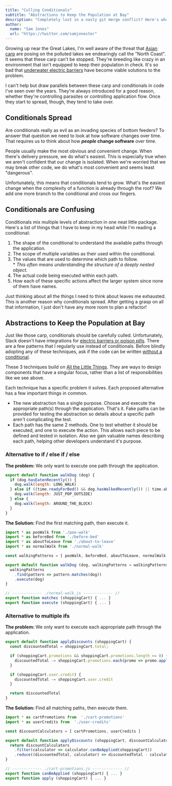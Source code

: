 ```yaml
---
title: "Culling Conditionals"
subtitle: "Abstractions to Keep the Population at Bay"
description: "Completely lost in a nasty git merge conflict? Here's what you do..."
author:
  name: "Sam Jones"
  url: "https://twitter.com/samjonester"
---
```


Growing up near the Great Lakes, I'm well aware of the threat that [Asian carp](https://www.scientificamerican.com/article/asian-carp-woes/) are posing on the polluted lakes we endearingly call the "North Coast". It seems that these carp can't be stopped. They're breeding like crazy in an environment that isn't equipped to keep their population in check. It's so bad that [underwater electric barriers](https://www.jsonline.com/story/news/local/wisconsin/2017/08/07/army-corps-engineers-plans-new-defenses-block-asian-carp-reaching-great-lakes/546376001/) have become viable solutions to the problem.

I can't help but draw parallels between these carp and conditionals in code I've seen over the years. They're always introduced for a good reason, whether they're controlling parasites or controlling application flow. Once they start to spread, though, they tend to take over.

## Conditionals Spread

Are conditionals really as evil as an invading species of bottom feeders? To answer that question we need to look at how software changes over time. That requires us to think about how __*people* change software__ over time.

People usually make the most obvious and convenient change. When there's delivery pressure, we do what's easiest. This is especially true when we aren't confident that our change is isolated. When we're worried that we may break other code, we do what's most convenient and seems least "dangerous".

Unfortunately, this means that conditionals tend to grow. What's the easiest change when the complexity of a function is already through the roof? We add one more branch to the conditional and cross our fingers.

## Conditionals are Confusing

Conditionals mix multiple levels of abstraction in one neat little package. Here's a list of things that I have to keep in my head while I'm reading a conditional:

1. The shape of the conditional to understand the available paths through the application.
1. The scope of multiple variables as their used within the conditional.
1. The values that are used to determine which path to follow.  
   \* _This often means understanding the structure of a deeply nested object._
1. The actual code being executed within each path.
1. How each of these specific actions affect the larger system since none of them have names.

Just thinking about all the things I need to think about leaves me exhausted. This is another reason why conditionals spread. After getting a grasp on all that information, I just don't have any more room to plan a refactor!

## Abstractions to Keep the Population at Bay

Just like those carp, conditionals should be carefully culled. Unfortunately, Slack doesn't have integrations for [electric barriers or poison pills](http://www.chicagotribune.com/news/local/breaking/ct-lake-michigan-asian-carp-met-20160822-story.html). There are a few patterns that I regularly use instead of conditionals. Before blindly adopting any of these techniques, ask if the code can be written [without a conditional](http://michaelfeathers.typepad.com/michael_feathers_blog/2013/11/unconditional-programming.html).

These 3 techniques build on [All the Little Things](https://www.youtube.com/watch?v=8bZh5LMaSm://www.youtube.com/watch?v=8bZh5LMaSmE). They are ways to design components that have a singular focus, rather than a list of responsibilities like we see above.

Each technique has a specific problem it solves. Each proposed alternative has a few important things in common.

- The new abstraction has a single purpose. Choose and execute the appropriate path(s) through the application. That's it. Fake paths can be provided for testing the abstraction so details about a specific path aren't complicating the test.
- Each path has the same 2 methods. One to test whether it should be executed, and one to execute the action. This allows each piece to be defined and tested in isolation. Also we gain valuable names describing each path, helping other developers understand it's purpose.

### Alternative to if / else if / else

**The problem:** We only want to execute one path through the application.

```javascript
export default function walkDog (dog) {
  if (dog.hasEatenRecently()) {
    dog.walk(length: LONG_WALK)
  } else if ((time.readyForBed() && dog.hasWalkedRecently()) || time.aboutToLeave()) {
    dog.walk(length: JUST_POP_OUTSIDE)
  } else {
    dog.walk(length: AROUND_THE_BLOCK)
  }
}
```

**The Solution:** Find the first matching path, then execute it.

```javascript
import * as pooWalk from './poo-walk'
import * as beforeBed from './before-bed'
import * as aboutToLeave from './about-to-leave'
import * as normalWalk from './normal-walk'

const walkingPatterns = [ pooWalk, beforeBed, aboutToLeave, normalWalk ]

export default function walkDog (dog, walkingPatterns = walkingPatterns) {
  walkingPatterns
    .find(pattern => pattern.matches(dog))
    .execute(dog)
}

// ------------- ./normal-walk.js ------------- //
export function matches (shoppingCart) { ... }
export function execute (shoppingCart) { ... }
```

### Alternative to multiple ifs

**The problem:** We only want to execute each appropriate path through the application.

```javascript
export default function applyDiscounts (shoppingCart) {
  const discountedTotal = shoppingCart.total;

  if (shoppingCart.promotions && shoppingCart.promotions.length >= 0) {
    discountedTotal -= shoppingCart.promotions.each(promo => promo.apply(shoppingCart))
  }

  if (shoppingCart.user.credit) {
    discountedTotal -= shoppingCart.user.credit
  }

  return discountedTotal
}
```

**The Solution:** Find all matching paths, then execute them.

```javascript
import * as cartPromotions from  './cart-promotions'
import * as userCredits from  './user-credits'

const discountCalculators = [ cartPromotions, userCredits ]

export default function applyDiscounts (shoppingCart, discountCalculators = discountCalculators) {
  return discountCalculators
    .filter(calculator => calculator.canBeApplied(shoppingCart))
    .reduce((discountedTotal, calculator) => discountedTotal - calculator.apply(shoppingCart), shoppingCart.total)
}

// ------------- ./cart-promotions.js ------------- //
export function canBeApplied (shoppingCart) { ... }
export function apply (shoppingCart) { ... }
```
